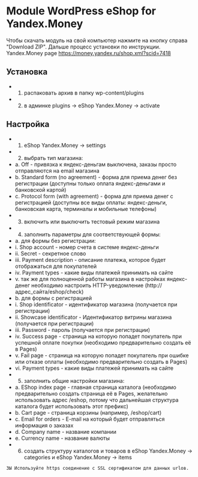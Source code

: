 Module WordPress eShop for Yandex.Money
====================

Чтобы скачать модуль на свой компьютер нажмите на кнопку справа "Download ZIP". Дальше процесс установки по инструкции.
Yandex.Money page https://money.yandex.ru/shop.xml?scid=7418


Установка
---------
* 1.	распаковать архив в папку wp-content/plugins
* 2.	в админке plugins -> eShop Yandex.Money -> activate

Настройка
---------
* 1.	eShop Yandex.Money -> settings
* 2.	выбрать тип магазина:
*  a.	Off - привязка к яндекс-деньгам выключена, заказы просто отправляются на email магазина
* b.	Standard form (no agreement) - форма для приема денег без регистрации (доступны только оплата яндекс-деньгами и банковской картой)
* c.	Protocol form (with agreement) - форма для приема денег с регистрацией (доступны все виды оплаты: яндекс-деньги, банковская карта, терминалы и мобильные телефоны)
* 3.	включить или выключить тестовый режим магазина
* 4.	заполнить параметры для соответствующей формы:
* a.	для формы без регистрации:
* i.	Shop account - номер счета в системе яндекс-деньги
* ii.	Secret - секретное слово
* iii.	Payment description - описание платежа, которое будет отображаться для покупателей
* iv.	Payment types - какие виды платежей принимать на сайте
* v.	так же для полноценной работы магазина в настройках яндекс-денег необходимо настроить HTTP-уведомление (http://адрес_сайта/eshop/check)
* b.	для формы с регистрацией
* i.	Shop identificator - идентификатор магазина (получается при регистрации)
* ii.	Showcase identificator - Идентификатор витрины магазина (получается при регистрации)
* iii.	Password - пароль (получается при регистрации)
* iv.	Success page - страница на которую попадет покупатель при успешной оплате покупки (необходимо предварительно создать её в Pages)
* v.	Fail page - страница на которую попадет покупатель при ошибке или отказе оплаты (необходимо предварительно создать в Pages)
* vi.	Payment types - какие виды платежей принимать на сайте
* 5.	заполнить общие настройки магазина:
* a.	EShop index page - главная страница каталога (необходимо предварительно создать страница её в Pages, желательно использовать адрес /eshop, потому что дальнейшая структура каталога будет использовать этот префикс)
* b.	Cart page - страница корзины (например, /eshop/cart)
* c.	Email for orders - E-mail на который будет отправляться информация о заказах
* d.	Company name - название компании
* e.	Currency name - название валюты
* 6.	создать структуру каталогов и товаров в eShop Yandex.Money -> categories и eShop Yandex.Money -> items



```ЗЫ Используйте https соединение с SSL сертификатом для данных urlов.```
